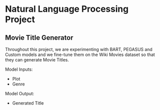 # Natural Language Processing Project

## Movie Title Generator

Throughout this project, we are experimenting with BART, PEGASUS and Custom models and we fine-tune them on the Wiki Movies dataset so that they can generate Movie Titles. 

Model Inputs:
- Plot
- Genre

Model Output:
- Generated Title
